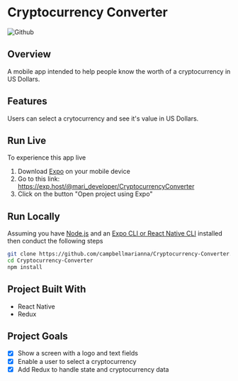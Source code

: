 # Cryptocurrency Converter

![Github](https://img.shields.io/github/languages/top/campbellmarianna/Cryptocurrency-Converter.svg)

## Overview
A mobile app intended to help people know the worth of a cryptocurrency in US Dollars.

## Features
Users can select a crytocurrency and see it's value in US Dollars.

## Run Live
To experience this app live
 1. Download [Expo](https://apps.apple.com/us/app/expo-client/id982107779) on your mobile device
 2. Go to this link: https://exp.host/@mari_developer/CryptocurrencyConverter
 3. Click on the button "Open project using Expo"
 
## Run Locally
Assuming you have [Node.js](http://nodejs.org/) and an [Expo CLI or React Native CLI](https://facebook.github.io/react-native/docs/getting-started.html#content) installed then conduct the following steps

```sh
git clone https://github.com/campbellmarianna/Cryptocurrency-Converter.git
cd Cryptocurrency-Converter
npm install
```
## Project Built With
- React Native
- Redux
 
## Project Goals
- [x] Show a screen with a logo and text fields
- [x] Enable a user to select a cryptocurrency
- [x] Add Redux to handle state and cryptocurrency data
